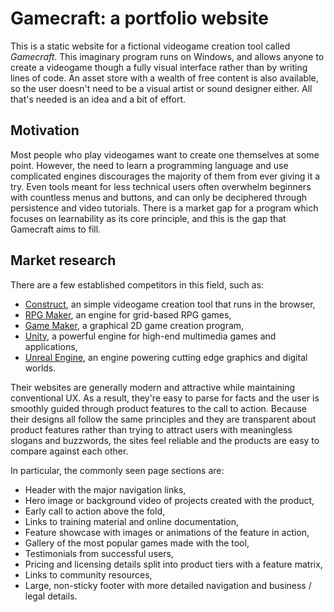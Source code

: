 # Gamecraft: a portfolio website

This is a static website for a fictional videogame creation tool called *Gamecraft*. This imaginary program runs on Windows, and allows anyone to create a videogame though a fully visual interface rather than by writing lines of code. An asset store with a wealth of free content is also available, so the user doesn't need to be a visual artist or sound designer either. All that's needed is an idea and a bit of effort.

## Motivation

Most people who play videogames want to create one themselves at some point. However, the need to learn a programming language and use complicated engines discourages the majority of them from ever giving it a try. Even tools meant for less technical users often overwhelm beginners with countless menus and buttons, and can only be deciphered through persistence and video tutorials. There is a market gap for a program which focuses on learnability as its core principle, and this is the gap that Gamecraft aims to fill.

## Market research

There are a few established competitors in this field, such as:

 - [Construct](https://www.construct.net/en), an simple videogame creation tool that runs in the browser,
 - [RPG Maker](https://www.rpgmakerweb.com), an engine for grid-based RPG games,
 - [Game Maker](https://gamemaker.io/en), a graphical 2D game creation program,
 - [Unity](https://unity.com/solutions/game), a powerful engine for high-end multimedia games and applications,
 - [Unreal Engine](https://www.unrealengine.com/en-US), an engine powering cutting edge graphics and digital worlds.

Their websites are generally modern and attractive while maintaining conventional UX. As a result, they're easy to parse for facts and the user is smoothly guided through product features to the call to action. Because their designs all follow the same principles and they are transparent about product features rather than trying to attract users with meaningless slogans and buzzwords, the sites feel reliable and the products are easy to compare against each other.

In particular, the commonly seen page sections are:

 - Header with the major navigation links,
 - Hero image or background video of projects created with the product,
 - Early call to action above the fold,
 - Links to training material and online documentation,
 - Feature showcase with images or animations of the feature in action,
 - Gallery of the most popular games made with the tool,
 - Testimonials from successful users,
 - Pricing and licensing details split into product tiers with a feature matrix,
 - Links to community resources,
 - Large, non-sticky footer with more detailed navigation and business / legal details.